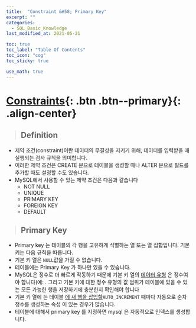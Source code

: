 ```yaml
---
title:  "Constraint &#58; Primary Key"
excerpt: ""
categories:
  - SQL_Basic_Knowledge
last_modified_at: 2021-05-21

toc: true
toc_label: "Table Of Contents"
toc_icon: "cog"
toc_sticky: true

use_math: true 
---
```


# [Constraints](#link){: .btn .btn--primary}{: .align-center}

> ## Definition 

- 제약 조건(constraint)이란 데이터의 무결성을 지키기 위해, 데이터를 입력받을 때 실행되는 검사 규칙을 의미합니다.
- 이러한 제약 조건은 CREATE 문으로 테이블을 생성할 때나 ALTER 문으로 필드를 추가할 때도 설정할 수도 있습니다.
- MySQL에서 사용할 수 있는 제약 조건은 다음과 같습니다
  - NOT NULL
  - UNIQUE
  - PRIMARY KEY
  - FOREIGN KEY
  - DEFAULT

> ## Primary Key

- Primary key 는  테이블의 각 행을 고유하게 식별하는 열 또는 열 집합입니다. 기본 키는 다음 규칙을 따릅니다.
- 기본 키 열은 `NULL`값을 가질 수 없습니다.
- 테이블에는 Primary Key 가 하나만 있을 수 있습니다.
- MySQL은 정수로 더 빠르게 작동하기 때문에 기본 키 열의 [데이터 유형](https://www.mysqltutorial.org/mysql-data-types.aspx) 은 정수여야 합니다(예: . 그리고 기본 키에 대한 정수 유형의 값 범위가 테이블에 있을 수 있는 모든 가능한 행을 저장하기에 충분한지 확인해야 합니다
- 기본 키 열에 는 테이블 [에 새 행을 삽입할](https://www.mysqltutorial.org/mysql-insert-statement.aspx)`AUTO_INCREMENT` 때마다 자동으로 순차 정수를 생성하는 속성 이 있는 경우가 많습니다.
- 테이블에 대해서 primary key 를 지정하면 mysql 은 자동적으로 인덱스를 생성합니다.

